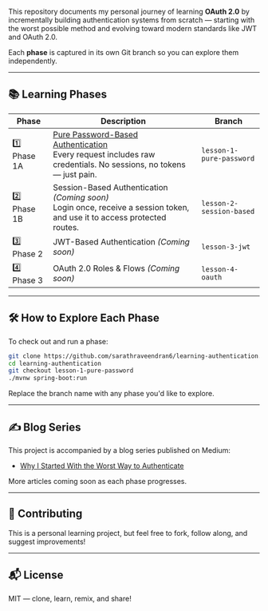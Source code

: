 This repository documents my personal journey of learning **OAuth 2.0** by incrementally building authentication systems from scratch — starting with the worst possible method and evolving toward modern standards like JWT and OAuth 2.0.

Each **phase** is captured in its own Git branch so you can explore them independently.

---

## 📚 Learning Phases

| Phase | Description | Branch |
|-------|-------------|--------|
| 1️⃣ Phase 1A | [Pure Password-Based Authentication](https://github.com/sarathraveendran6/learning-authentication/tree/lesson-1-pure-password) <br>Every request includes raw credentials. No sessions, no tokens — just pain. | `lesson-1-pure-password` |
| 2️⃣ Phase 1B | Session-Based Authentication *(Coming soon)* <br>Login once, receive a session token, and use it to access protected routes. | `lesson-2-session-based` |
| 3️⃣ Phase 2 | JWT-Based Authentication *(Coming soon)* | `lesson-3-jwt` |
| 4️⃣ Phase 3 | OAuth 2.0 Roles & Flows *(Coming soon)* | `lesson-4-oauth` |

---

## 🛠 How to Explore Each Phase

To check out and run a phase:

```bash
git clone https://github.com/sarathraveendran6/learning-authentication.git
cd learning-authentication
git checkout lesson-1-pure-password
./mvnw spring-boot:run
```

Replace the branch name with any phase you'd like to explore.

---

## ✍️ Blog Series

This project is accompanied by a blog series published on Medium:

- [Why I Started With the Worst Way to Authenticate](https://medium.com/@sarathraveendran6/why-i-started-with-the-worst-way-to-authenticate-and-why-you-should-too-acd5ef1715f0)

More articles coming soon as each phase progresses.

---

## 🙌 Contributing

This is a personal learning project, but feel free to fork, follow along, and suggest improvements!

---

## 📬 License

MIT — clone, learn, remix, and share!